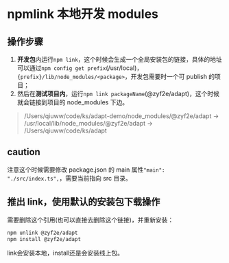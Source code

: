 # npmlink 本地开发 modules

## 操作步骤

1. **开发包**内运行`npm link`，这个时候会生成一个全局安装包的链接，具体的地址可以通过`npm config get prefix`(/usr/local)，`{prefix}/lib/node_modules/<package>`，开发包需要时一个可 publish 的项目；
2. 然后在**测试项目内**，运行`npm link packageName`(@zyf2e/adapt)，这个时候就会链接到项目的 node_modules 下边。

> /Users/qiuww/code/ks/adapt-demo/node_modules/@zyf2e/adapt -> /usr/local/lib/node_modules/@zyf2e/adapt -> /Users/qiuww/code/ks/adapt

## caution

注意这个时候需要修改 package.json 的 main 属性`"main": "./src/index.ts",`，需要当前指向 src 目录。

## 推出 link，使用默认的安装包下载操作

需要删除这个引用(也可以直接去删除这个链接)，并重新安装：

```bash
npm unlink @zyf2e/adapt
npm install @zyf2e/adapt
```

link会安装本地，install还是会安装线上包。
